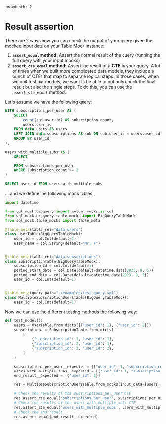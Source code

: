 ```{toctree}
:maxdepth: 2
```

# Result assertion

There are 2 ways how you can check the output of your query given the mocked input data on your Table Mock instance:

1. **`assert_equal` method:** Assert the normal result of the query (running the full query with your input mocks)
2. **`assert_cte_equal` method:** Assert the result of a **CTE** in your query. A lot of times when we built more complicated data models, they include a bunch of CTEs that map to separate logical steps. In those cases, when we unit test our models, we want to be able to not only check the final result but also the single steps. To do this, you can use the `assert_cte_equal` method.

Let's assume we have the following query:

```sql
WITH subscriptions_per_user AS (
    SELECT
        count(sub.user_id) AS subscription_count,
        users.user_id
    FROM data.users AS users
    LEFT JOIN data.subscriptions AS sub ON sub.user_id = users.user_id
    GROUP BY user_id
),

users_with_multiple_subs AS (
    SELECT
        *
    FROM subscriptions_per_user
    WHERE subscription_count >= 2
)

SELECT user_id FROM users_with_multiple_subs
```

... and we define the following mock tables:

```python
import datetime

from sql_mock.bigquery import column_mocks as col
from sql_mock.bigquery.table_mocks import BigQueryTableMock
from sql_mock.table_mocks import table_meta

@table_meta(table_ref="data.users")
class UserTable(BigQueryTableMock):
    user_id = col.Int(default=1)
    user_name = col.String(default="Mr. T")


@table_meta(table_ref="data.subscriptions")
class SubscriptionTable(BigQueryTableMock):
    subscription_id = col.Int(default=1)
    period_start_date = col.Date(default=datetime.date(2023, 9, 5))
    period_end_date = col.Date(default=datetime.date(2023, 9, 5))
    user_id = col.Int(default=1)


@table_meta(query_path="./examples/test_query.sql")
class MultipleSubscriptionUsersTable(BigQueryTableMock):
    user_id = col.Int(default=1)
```

Now we can use the different testing methods the following way:

```python
def test_model():
    users = UserTable.from_dicts([{"user_id": 1}, {"user_id": 2}])
    subscriptions = SubscriptionTable.from_dicts(
        [
            {"subscription_id": 1, "user_id": 1},
            {"subscription_id": 2, "user_id": 1},
            {"subscription_id": 2, "user_id": 2},
        ]
    )

    subscriptions_per_user__expected = [{"user_id": 1, "subscription_count": 2}, {"user_id": 2, "subscription_count": 1}]
    users_with_multiple_subs__expected = [{"user_id": 1, "subscription_count": 2}]
    end_result__expected = [{"user_id": 1}]

    res = MultipleSubscriptionUsersTable.from_mocks(input_data=[users, subscriptions])

    # Check the results of the subscriptions_per_user CTE
    res.assert_cte_equal('subscriptions_per_user', subscriptions_per_user__expected)
    # Check the results of the users_with_multiple_subs CTE
    res.assert_cte_equal('users_with_multiple_subs', users_with_multiple_subs__expected)
    # Check the end result
    res.assert_equal(end_result__expected)
```
